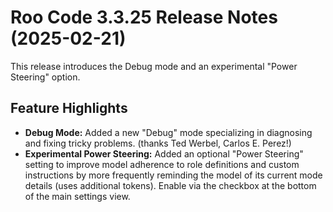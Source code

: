 # Roo Code 3.3.25 Release Notes (2025-02-21)

This release introduces the Debug mode and an experimental "Power Steering" option.

## Feature Highlights

*   **Debug Mode:** Added a new "Debug" mode specializing in diagnosing and fixing tricky problems. (thanks Ted Werbel, Carlos E. Perez!)
*   **Experimental Power Steering:** Added an optional "Power Steering" setting to improve model adherence to role definitions and custom instructions by more frequently reminding the model of its current mode details (uses additional tokens). Enable via the checkbox at the bottom of the main settings view.